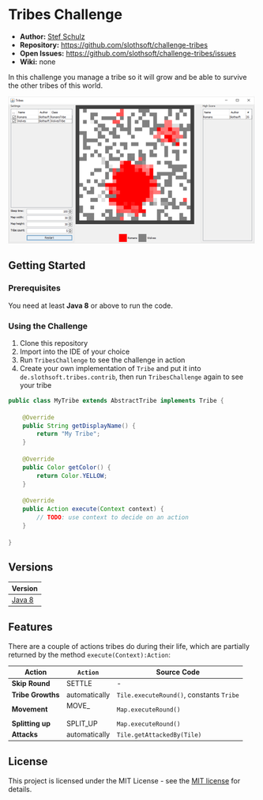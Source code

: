#  Tribes Challenge

- **Author:** [Stef Schulz](mailto:s.schulz@slothsoft.de)
- **Repository:** <https://github.com/slothsoft/challenge-tribes>
- **Open Issues:** <https://github.com/slothsoft/challenge-tribes/issues>
- **Wiki:** none


In this challenge you manage a tribe so it will grow and be able to survive the other tribes of this world.

![Screenshot](https://raw.githubusercontent.com/slothsoft/challenge-tribes/master/readme/screenshot.png)



## Getting Started

### Prerequisites

You need at least **Java 8** or above to run the code.


### Using the Challenge

1. Clone this repository
2. Import into the IDE of your choice
3. Run `TribesChallenge` to see the challenge in action
4. Create your own implementation of `Tribe` and put it into `de.slothsoft.tribes.contrib`, then run `TribesChallenge` again to see your tribe

```java   
public class MyTribe extends AbstractTribe implements Tribe {

	@Override
	public String getDisplayName() {
		return "My Tribe";
	}

	@Override
	public Color getColor() {
		return Color.YELLOW;
	}

	@Override
	public Action execute(Context context) {
		// TODO: use context to decide on an action
	}

}
```
   
  

##  Versions


| Version       | 
| ------------- |
| [Java 8](https://github.com/slothsoft/challenge-tribes) |
   

## Features

There are a couple of actions tribes do during their life, which are partially returned by the method `execute(Context):Action`:
 
| Action            | `Action`    | Source Code |
| ----------------- | ------------- | ------------------------------------------------ |
| **Skip Round**    | SETTLE        | -                                                |
| **Tribe Growths** | automatically | `Tile.executeRound()`, constants `Tribe` |
| **Movement**      | MOVE_<dir>    | `Map.executeRound()`                       |
| **Splitting up**  | SPLIT_UP      | `Map.executeRound()`                       |
| **Attacks**       | automatically | `Tile.getAttackedBy(Tile)`                |



## License

This project is licensed under the MIT License - see the [MIT license](https://opensource.org/licenses/MIT) for details.
